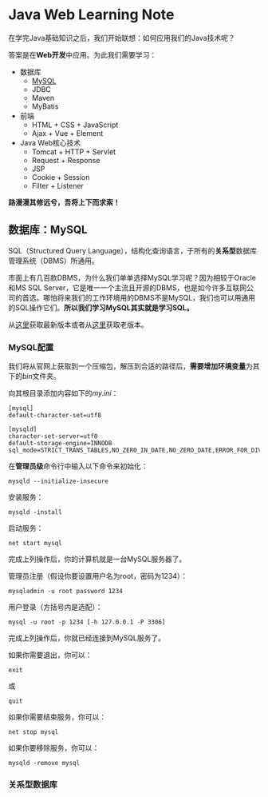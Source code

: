 # Java Web Learning Note

在学完Java基础知识之后，我们开始联想：如何应用我们的Java技术呢？

答案是在**Web开发**中应用。为此我们需要学习：
- 数据库
    - [MySQL](#数据库mysql)
    - JDBC
    - Maven
    - MyBatis
- 前端
    - HTML + CSS + JavaScript
    - Ajax + Vue + Element
- Java Web核心技术
    - Tomcat + HTTP + Servlet
    - Request + Response
    - JSP
    - Cookie + Session
    - Filter + Listener

**路漫漫其修远兮，吾将上下而求索！**

## 数据库：MySQL

SQL（Structured Query Language），结构化查询语言，于所有的**关系型**数据库管理系统（DBMS）所通用。

市面上有几百款DBMS，为什么我们单单选择MySQL学习呢？因为相较于Oracle和MS SQL Server，它是唯一一个主流且开源的DBMS，也是如今许多互联网公司的首选。哪怕将来我们的工作环境用的DBMS不是MySQL，我们也可以用通用的SQL操作它们。**所以我们学习MySQL其实就是学习SQL。**

从[这里](https://dev.mysql.com/downloads/mysql/)获取最新版本或者从[这里](https://downloads.mysql.com/archives/community/)获取老版本。

### MySQL配置

我们将从官网上获取到一个压缩包，解压到合适的路径后，**需要增加环境变量**为其下的*bin*文件夹。

向其根目录添加内容如下的*my.ini*：
```text
[mysql]
default-character-set=utf8

[mysqld]
character-set-server=utf8
default-storage-engine=INNODB
sql_mode=STRICT_TRANS_TABLES,NO_ZERO_IN_DATE,NO_ZERO_DATE,ERROR_FOR_DIVISION_BY_ZERO,NO_ENGINE_SUBSTITUTION
```
在**管理员级**命令行中输入以下命令来初始化：
```text
mysqld --initialize-insecure
```
安装服务：
```text
mysqld -install
```
启动服务：
```text
net start mysql
```
完成上列操作后，你的计算机就是一台MySQL服务器了。

管理员注册（假设你要设置用户名为root，密码为1234）：
```text
mysqladmin -u root password 1234
```
用户登录（方括号内是选配）：
```text
mysql -u root -p 1234 [-h 127.0.0.1 -P 3306]
```
完成上列操作后，你就已经连接到MySQL服务了。

如果你需要退出，你可以：
```text
exit
```
或
```text
quit
```
如果你需要结束服务，你可以：
```text
net stop mysql
```
如果你要移除服务，你可以：
```text
mysqld -remove mysql
```

### 关系型数据库
